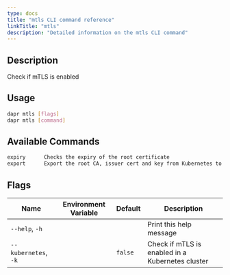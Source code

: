 ```yaml
---
type: docs
title: "mtls CLI command reference"
linkTitle: "mtls"
description: "Detailed information on the mtls CLI command"
---
```


## Description

Check if mTLS is enabled

## Usage

```bash
dapr mtls [flags]
dapr mtls [command]
```

## Available Commands

```txt
expiry      Checks the expiry of the root certificate
export      Export the root CA, issuer cert and key from Kubernetes to local files
```

## Flags

| Name | Environment Variable | Default | Description
| --- | --- | --- | --- |
| `--help`, `-h` | | | Print this help message |
| `--kubernetes`, `-k` | | `false` | Check if mTLS is enabled in a Kubernetes cluster |
